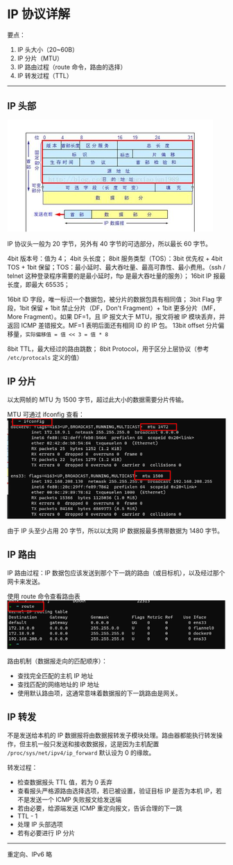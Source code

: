 # IP 协议详解

要点：
1. IP 头大小（20~60B）
2. IP 分片（MTU）
3. IP 路由过程（route 命令，路由的选择）
4. IP 转发过程（TTL）

---

## IP 头部

![IP 协议头结构](./assets/ip_protocol.png)

IP 协议头一般为 20 字节，另外有 40 字节的可选部分，所以最长 60 字节。


4bit 版本号：值为 4；
4bit 头长度；
8bit 服务类型（TOS）：3bit 优先权 + 4bit TOS + 1bit 保留；TOS：最小延时、最大吞吐量、最高可靠性、最小费用。（ssh / telnet 这种登录程序需要的是最小延时，ftp 是最大吞吐量的服务）；
16bit IP 报最长度，即最大 65535；

16bit ID 字段，唯一标识一个数据包，被分片的数据包具有相同值；
3bit Flag 字段，1bit 保留 + 1bit 禁止分片（DF，Don't Fragment）+ 1bit 更多分片（MF，More Fragment）。如果 DF=1，且 IP 报文大于 MTU，报文将被 IP 模块丢弃，并返回 ICMP 差错报文。MF=1 表明后面还有相同 ID 的 IP 包。
13bit offset 分片偏移量，`实际偏移值 = 值 << 3 = 值 * 8`

8bit TTL，最大经过的路由跳数；
8bit Protocol，用于区分上层协议（参考 `/etc/protocals` 定义的值）

## IP 分片

以太网帧的 MTU 为 1500 字节，超过此大小的数据需要分片传输。

MTU 可通过 ifconfig 查看：
![查看 mtu](./assets/ipconfig_mtu.jpg)

由于 IP 头至少占用 20 字节，所以以太网 IP 数据报最多携带数据为 1480 字节。

## IP 路由

IP 路由过程：IP 数据包应该发送到那个下一跳的路由（或目标机），以及经过那个网卡来发送。

使用 route 命令查看路由表
![route查看路由表](./assets/route_cmd.jpg)

路由机制（数据报走向的匹配顺序）：
- 查找完全匹配的主机 IP 地址
- 查找匹配的网络地址的 IP 地址
- 使用默认路由项，这通常意味着数据报的下一跳路由是网关。

## IP 转发

不是发送给本机的 IP 数据报将由数据报转发子模块处理。路由器都能执行转发操作，但主机一般只发送和接收数据报，这是因为主机配置 `/proc/sys/net/ipv4/ip_forward` 默认设为 0 的缘故。


转发过程：
- 检查数据报头 TTL 值，若为 0 丢弃
- 查看报头严格源路由选择选项，若已被设置，验证目标 IP 是否为本机 IP，若不是发送一个 ICMP 失败报文给发送端
- 若由必要，给源端发送 ICMP 重定向报文，告诉合理的下一跳
- TTL - 1
- 处理 IP 头部选项
- 若有必要进行 IP 分片

---

重定向、IPv6 略

